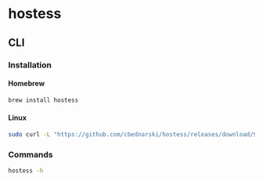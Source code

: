 # hostess

## CLI

### Installation

#### Homebrew

```sh
brew install hostess
```

#### Linux

```sh
sudo curl -L "https://github.com/cbednarski/hostess/releases/download/$(curl -s https://api.github.com/repos/cbednarski/hostess/releases/latest | grep tag_name | cut -d '"' -f 4)/hostess_linux_amd64" -o /usr/bin/hostess && sudo chmod +x /usr/bin/hostess
```

### Commands

```sh
hostess -h
```
